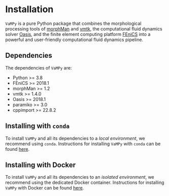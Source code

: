 # Installation

`VaMPy` is a pure Python package that combines the morphological processing tools of
[morphMan](https://github.com/KVSlab/morphMan) and [vmtk](http://www.vmtk.org/), the computational fluid dynamics
solver [Oasis](https://github.com/mikaem/Oasis), and the finite element computing
platform [FEniCS](https://fenicsproject.org/) into a powerful and user-friendly computational fluid dynamics pipeline.

## Dependencies

The dependencies of `VaMPy` are:

* Python >= 3.8
* FEniCS >= 2018.1
* morphMan >= 1.2
* vmtk >= 1.4.0
* Oasis >= 2018.1
* paramiko >= 3.0
* cppimport >= 22.8.2

## Installing with `conda`

To install `VaMPy` and all its dependencies to a *local environment*, we recommend using `conda`.
Instructions for installing `VaMPy`
with `conda` can be found [here](install:conda).

## Installing with Docker

To install `VaMPy` and all its dependencies to an *isolated environment*, we recommend using the dedicated Docker
container. Instructions for installing `VaMPy` with Docker can be found [here](install:docker).

